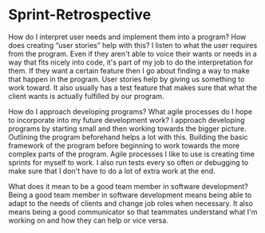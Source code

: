 # Sprint-Retrospective
How do I interpret user needs and implement them into a program? How does creating “user stories” help with this?
I listen to what the user requires from the program. Even if they aren't able to voice their wants or needs in a way that fits nicely into code, it's part of my job to do the interpretation for them. If they want a certain feature then I go about finding a way to make that happen in the program. User stories help by giving us something to work toward. It also usually has a test feature that makes sure that what the client wants is actually fulfilled by our program. 

How do I approach developing programs? What agile processes do I hope to incorporate into my future development work?
I approach developing programs by starting small and then working towards the bigger picture. Outlining the program beforehand helps a lot with this. Building the basic framework of the program before beginning to work towards the more complex parts of the program. Agile processes I like to use is creating time sprints for myself to work. I also run tests every so often or debugging to make sure that I don't have to do a lot of extra work at the end. 

What does it mean to be a good team member in software development?
Being a good team member in software development means being able to adapt to the needs of clients and change job roles when necessary. It also means being a good communicator so that teammates understand what I'm working on and how they can help or vice versa. 
